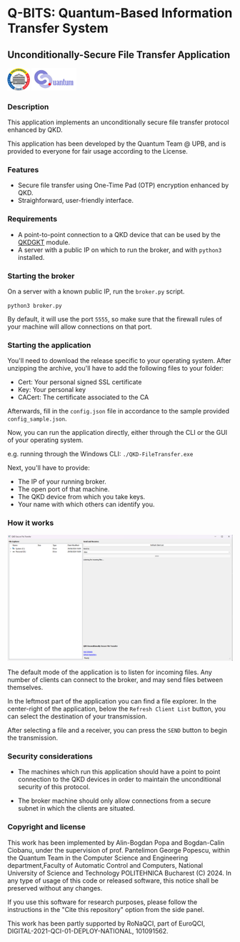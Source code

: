 # Q-BITS: Quantum-Based Information Transfer System
## Unconditionally-Secure File Transfer Application

<p float="left">
    <img src="upb.png" alt="University Politehnica of Bucharest" width="50"/>
    <img src="LogoIQC.png" alt="Quantum Team @ UPB" width="100"/>
</p>

### Description

This application implements an unconditionally secure file transfer protocol enhanced by QKD.

This application has been developed by the Quantum Team @ UPB, and is provided to everyone for fair usage according to the License.

### Features

- Secure file transfer using One-Time Pad (OTP) encryption enhanced by QKD.
- Straighforward, user-friendly interface.

### Requirements

- A point-to-point connection to a QKD device that can be used by the [QKDGKT](https://github.com/QuantumUPB/QKD-Infra-GetKey) module.
- A server with a public IP on which to run the broker, and with `python3` installed.

### Starting the broker

On a server with a known public IP, run the `broker.py` script.

`python3 broker.py`

By default, it will use the port `5555`, so make sure that the firewall rules of your machine will allow connections on that port.

### Starting the application

You'll need to download the release specific to your operating system. After unzipping the archive, you'll have to add the following files to your folder:
- Cert: Your personal signed SSL certificate
- Key: Your personal key
- CACert: The certificate associated to the CA

Afterwards, fill in the `config.json` file in accordance to the sample provided `config_sample.json`.

Now, you can run the application directly, either through the CLI or the GUI of your operating system.

e.g. running through the Windows CLI:
`./QKD-FileTransfer.exe`

Next, you'll have to provide:

- The IP of your running broker.
- The open port of that machine.
- The QKD device from which you take keys.
- Your name with which others can identify you.

### How it works

<img src="qotp-app.png" alt="GUI of the application" width="1000"/>

The default mode of the application is to listen for incoming files. Any number of clients can connect to the broker, and may send files between themselves.

In the leftmost part of the application you can find a file explorer. In the center-right of the application, below the `Refresh Client List` button, you can select the destination of your transmission.

After selecting a file and a receiver, you can press the `SEND` button to begin the transmission.

### Security considerations

- The machines which run this application should have a point to point connection to the QKD devices in order to maintain the unconditional security of this protocol.

- The broker machine should only allow connections from a secure subnet in which the clients are situated.

### Copyright and license

This work has been implemented by Alin-Bogdan Popa and Bogdan-Calin Ciobanu, under the supervision of prof. Pantelimon George Popescu, within the Quantum Team in the Computer Science and Engineering department,Faculty of Automatic Control and Computers, National University of Science and Technology POLITEHNICA Bucharest (C) 2024. In any type of usage of this code or released software, this notice shall be preserved without any changes.

If you use this software for research purposes, please follow the instructions in the "Cite this repository" option from the side panel.

This work has been partly supported by RoNaQCI, part of EuroQCI, DIGITAL-2021-QCI-01-DEPLOY-NATIONAL, 101091562.

